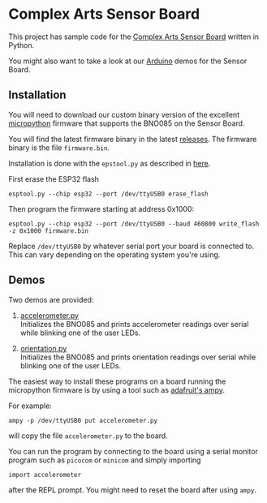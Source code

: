 # Complex Arts Sensor Board

This project has sample code for the 
[Complex Arts Sensor Board](http://complexarts.net/home/products:sensor_board)
written in Python.

You might also want to take a look at our [Arduino](https://github.com/ComplexArts/SensorBoardArduino) 
demos for the Sensor Board. 

## Installation

You will need to download our custom binary version of the 
excellent [micropython](https://micropython.org) firmware that 
supports the BNO085 on the Sensor Board.

You will find the latest firmware binary in the latest 
[releases](https://github.com/ComplexArts/SensorBoardPython/releases). 
The firmware binary is the file `firmware.bin`. 

Installation is done with the `epstool.py` as described in 
[here](https://micropython.org/download#esp32).

First erase the ESP32 flash

    esptool.py --chip esp32 --port /dev/ttyUSB0 erase_flash

Then program the firmware starting at address 0x1000:

    esptool.py --chip esp32 --port /dev/ttyUSB0 --baud 460800 write_flash -z 0x1000 firmware.bin

Replace `/dev/ttyUSB0` by whatever serial port your board is connected to.
This can vary depending on the operating system you're using.

## Demos

Two demos are provided:

1. [accelerometer.py](https://github.com/ComplexArts/SensorBoardPython/tree/master/accelerometer.py)  
   Initializes the BNO085 and prints accelerometer readings over serial while blinking one of the user LEDs.

2. [orientation.py](https://github.com/ComplexArts/SensorBoardPython/tree/master/orientation.py)  
   Initializes the BNO085 and prints orientation readings over serial while blinking one of the user LEDs.

The easiest way to install these programs on a board running the micropython 
firmware is by using a tool such as 
[adafruit's ampy](https://pypi.org/project/adafruit-ampy/0.6.3/).

For example:

    ampy -p /dev/ttyUSB0 put accelerometer.py

will copy the file `accelerometer.py` to the board.

You can run the program by connecting to the board using a serial
monitor program such as `picocom` or `minicom` and simply importing

    import accelerometer
    
after the REPL prompt. You might need to reset the board after using
`ampy`.